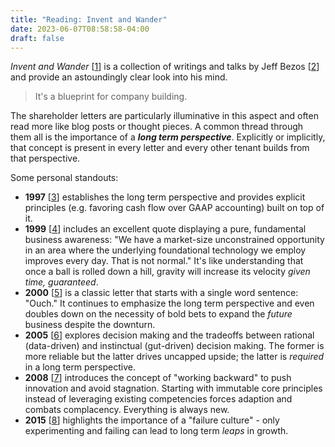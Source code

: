 ```yaml
---
title: "Reading: Invent and Wander"
date: 2023-06-07T08:58:58-04:00
draft: false
---
```


_Invent and Wander_ [[1](https://www.amazon.com/Invent-Wander-Collected-Writings-Introduction/dp/1647820715/ref=tmm_hrd_swatch_0?_encoding=UTF8&qid=&sr= "Invent and Wander - Amazon")] is a collection of writings and talks by Jeff Bezos [[2](https://en.wikipedia.org/wiki/Jeff_Bezos "Jeff Bezos - Wikipedia")] and provide an astoundingly clear look into his mind.

> It's a blueprint for company building.

The shareholder letters are particularly illuminative in this aspect and often read more like blog posts or thought pieces. A common thread through them all is the importance of a **_long term perspective_**. Explicitly or implicitly, that concept is present in every letter and every other tenant builds from that perspective.

Some personal standouts:

- **1997** [[3](https://www.sec.gov/Archives/edgar/data/1018724/000119312513151836/d511111dex991.htm "Amazon 1997 letter to shareholders - SEC")] establishes the long term perspective and provides explicit principles (e.g. favoring cash flow over GAAP accounting) built on top of it.
- **1999** [[4](https://www.sec.gov/Archives/edgar/data/1018724/000119312518121161/d456916dex991.htm "Amazon 1999 letter to shareholders - SEC")] includes an excellent quote displaying a pure, fundamental business awareness: "We have a market-size unconstrained opportunity in an area where the underlying foundational technology we employ improves every day. That is not normal." It's like understanding that once a ball is rolled down a hill, gravity will increase its velocity _given time, guaranteed_.
- **2000** [[5](https://www.sec.gov/Archives/edgar/data/1018724/000119312516530910/d168744dex991.htm "Amazon 2000 letter to shareholders - SEC")] is a classic letter that starts with a single word sentence: "Ouch." It continues to emphasize the long term perspective and even doubles down on the necessity of bold bets to expand the _future_ business despite the downturn.
- **2005** [[6](https://www.sec.gov/Archives/edgar/data/1018724/000119312506084815/dex991.htm "Amazon 2005 letter to shareholders - SEC")] explores decision making and the tradeoffs between rational (data-driven) and instinctual (gut-driven) decision making. The former is more reliable but the latter drives uncapped upside; the latter is _required_ in a long term perspective.
- **2008** [[7](https://www.sec.gov/Archives/edgar/data/1018724/000119312509081096/dex991.htm "Amazon 2008 letter to shareholders - SEC")] introduces the concept of "working backward" to push innovation and avoid stagnation. Starting with immutable core principles instead of leveraging existing competencies forces adaption and combats complacency. Everything is always new.
- **2015** [[8](sec.gov/Archives/edgar/data/1018724/000119312516530910/d168744dex991.htm "Amazon 2015 letter to shareholders - SEC")] highlights the importance of a "failure culture" - only experimenting and failing can lead to long term _leaps_ in growth.

